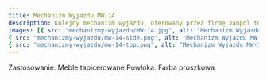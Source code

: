 ```yaml
---
title: Mechanizm Wyjazdu MW-14
description: Kolejny mechanizm wyjazdu, oferowany przez firmę Janpol to MW-14. Przeznaczony jest do mebli tapicerowanych i ma służyć szybkiemu i wygodnemu wysuwaniu schowanych części kanap, sof itp.
images: [{ src: "mechanizmy-wyjazdu/MW-14.jpg", alt: "Mechanizm Wyjazdu MW-14" },
{ src: "mechanizmy-wyjazdu/mw-14-side.png", alt: "Mechanizm Wyjazdu MW-14" },
{ src: "mechanizmy-wyjazdu/mw-14-top.png", alt: "Mechanizm Wyjazdu MW-14" }]
---
```


Zastosowanie: Meble tapicerowane
Powłoka: Farba proszkowa
